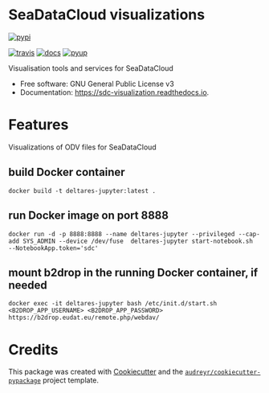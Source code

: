 # SeaDataCloud visualizations

[![pypi](https://img.shields.io/pypi/v/sdc_visualization.svg)](https://pypi.python.org/pypi/sdc_visualization)

[![travis](https://img.shields.io/travis/SiggyF/sdc_visualization.svg)](https://travis-ci.org/SiggyF/sdc_visualization)
[![docs](https://readthedocs.org/projects/sdc-visualization/badge/?version=latest)](https://sdc-visualization.readthedocs.io/en/latest/?badge=latest)
[![pyup](https://pyup.io/repos/github/SiggyF/sdc_visualization/shield.svg)](https://pyup.io/repos/github/SiggyF/sdc_visualization/)


Visualisation tools and services for SeaDataCloud


* Free software: GNU General Public License v3
* Documentation: https://sdc-visualization.readthedocs.io.


# Features

Visualizations of ODV files for SeaDataCloud

## build Docker container
`docker build -t deltares-jupyter:latest .`

## run Docker image on port 8888
`docker run -d -p 8888:8888 --name deltares-jupyter --privileged --cap-add SYS_ADMIN --device /dev/fuse  deltares-jupyter start-notebook.sh  --NotebookApp.token='sdc'`

## mount b2drop in the running Docker container, if needed
`docker exec -it deltares-jupyter bash /etc/init.d/start.sh <B2DROP_APP_USERNAME> <B2DROP_APP_PASSWORD> https://b2drop.eudat.eu/remote.php/webdav/`

# Credits


This package was created with [Cookiecutter](https://github.com/audreyr/cookiecutter) and the [`audreyr/cookiecutter-pypackage`](https://github.com/audreyr/cookiecutter-pypackage) project template.
